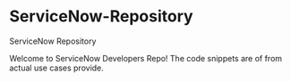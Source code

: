 # ServiceNow-Repository
ServiceNow Repository

Welcome to ServiceNow Developers Repo!
The code snippets are of from actual use cases provide.



